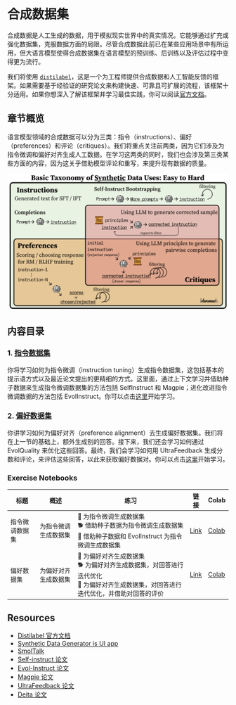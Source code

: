 # 合成数据集

合成数据是人工生成的数据，用于模拟现实世界中的真实情况。它能够通过扩充或强化数据集，克服数据方面的局限。尽管合成数据此前已在某些应用场景中有所运用，但大语言模型使得合成数据集在语言模型的预训练、后训练以及评估过程中变得更为流行。

我们将使用 [`distilabel`](https://distilabel.argilla.io/latest/)，这是一个为工程师提供合成数据和人工智能反馈的框架。如果需要基于经验证的研究论文来构建快速、可靠且可扩展的流程，该框架十分适用。如果你想深入了解该框架并学习最佳实践，你可以阅读[官方文档](https://distilabel.argilla.io/latest/)。

## 章节概览

语言模型领域的合成数据可以分为三类：指令（instructions）、偏好（preferences）和评论（critiques）。我们将重点关注前两类，因为它们涉及为指令微调和偏好对齐生成人工数据。在学习这两类的同时，我们也会涉及第三类某些方面的内容，因为这关乎借助模型评论和重写，来提升现有数据的质量。

![Synthetic Data Taxonomies](./images/taxonomy-synthetic-data.png)

## 内容目录

### 1. [指令数据集](./instruction_datasets_cn.md)

你将学习如何为指令微调（instruction tuning）生成指令数据集，这包括基本的提示语方式以及最近论文提出的更精细的方式。这里面，通过上下文学习并借助种子数据来生成指令微调数据集的方法包括 SelfInstruct 和 Magpie；进化改进指令微调数据的方法包括 EvolInstruct。你可以点击[这里](./instruction_datasets_cn.md)开始学习。

### 2. [偏好数据集](./preference_datasets_cn.md)

你讲学习如何为偏好对齐（preference alignment）去生成偏好数据集。我们将在上一节的基础上，额外生成别的回答。接下来，我们还会学习如何通过 EvolQuality 来优化这些回答。最终，我们会学习如何用 UltraFeedback 生成分数和评论，来评估这些回答，以此来获取偏好数据对。你可以点击[这里](./preference_datasets_cn.md)开始学习。

### Exercise Notebooks

| 标题 | 概述 | 练习 | 链接 | Colab |
|-------|-------------|----------|------|-------|
| 指令微调数据集 | 为指令微调生成数据集 | 🐢 为指令微调生成数据集 <br> 🐕 借助种子数据为指令微调生成数据集 <br> 🦁 借助种子数据和 EvolInstruct 为指令微调生成数据集 | [Link](./notebooks/instruction_sft_dataset_cn.ipynb) | [Colab](https://githubtocolab.com/huggingface/smol-course/tree/main/6_synthetic_datasets/notebooks/instruction_sft_dataset.ipynb) |
| 偏好数据集 | 为偏好对齐生成数据集 | 🐢 为偏好对齐生成数据集 <br> 🐕 为偏好对齐生成数据集，对回答进行迭代优化 <br> 🦁 为偏好对齐生成数据集，对回答进行迭代优化，并借助对回答的评价 | [Link](./notebooks/preference_alignment_dataset_cn.ipynb) | [Colab](https://githubtocolab.com/huggingface/smol-course/tree/main/6_synthetic_datasets/notebooks/preference_alignment_dataset.ipynb) |

## Resources

- [Distilabel 官方文档](https://distilabel.argilla.io/latest/)
- [Synthetic Data Generator is UI app](https://huggingface.co/blog/synthetic-data-generator)
- [SmolTalk](https://huggingface.co/datasets/HuggingFaceTB/smoltalk)
- [Self-instruct 论文](https://arxiv.org/abs/2212.10560)
- [Evol-Instruct 论文](https://arxiv.org/abs/2304.12244)
- [Magpie 论文](https://arxiv.org/abs/2406.08464)
- [UltraFeedback 论文](https://arxiv.org/abs/2310.01377)
- [Deita 论文](https://arxiv.org/abs/2312.15685)
